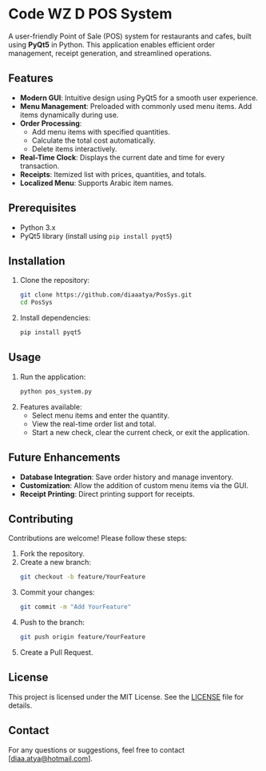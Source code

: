 # Code WZ D POS System

A user-friendly Point of Sale (POS) system for restaurants and cafes, built using **PyQt5** in Python. This application enables efficient order management, receipt generation, and streamlined operations.

## Features

- **Modern GUI**: Intuitive design using PyQt5 for a smooth user experience.
- **Menu Management**: Preloaded with commonly used menu items. Add items dynamically during use.
- **Order Processing**:
  - Add menu items with specified quantities.
  - Calculate the total cost automatically.
  - Delete items interactively.
- **Real-Time Clock**: Displays the current date and time for every transaction.
- **Receipts**: Itemized list with prices, quantities, and totals.
- **Localized Menu**: Supports Arabic item names.

## Prerequisites

- Python 3.x
- PyQt5 library (install using `pip install pyqt5`)

## Installation

1. Clone the repository:
   ```bash
   git clone https://github.com/diaaatya/PosSys.git
   cd PosSys
   ```
2. Install dependencies:
   ```bash
   pip install pyqt5
   ```

## Usage

1. Run the application:
   ```bash
   python pos_system.py
   ```
2. Features available:
   - Select menu items and enter the quantity.
   - View the real-time order list and total.
   - Start a new check, clear the current check, or exit the application.







## Future Enhancements

- **Database Integration**: Save order history and manage inventory.
- **Customization**: Allow the addition of custom menu items via the GUI.
- **Receipt Printing**: Direct printing support for receipts.

## Contributing

Contributions are welcome! Please follow these steps:

1. Fork the repository.
2. Create a new branch:
   ```bash
   git checkout -b feature/YourFeature
   ```
3. Commit your changes:
   ```bash
   git commit -m "Add YourFeature"
   ```
4. Push to the branch:
   ```bash
   git push origin feature/YourFeature
   ```
5. Create a Pull Request.

## License

This project is licensed under the MIT License. See the [LICENSE](LICENSE) file for details.

## Contact

For any questions or suggestions, feel free to contact [diaa.atya@hotmail.com].
